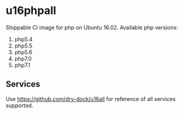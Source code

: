 u16phpall
===============
Shippable CI image for php on Ubuntu 16.02. Available php versions:
 1. php5.4
 2. php5.5
 3. php5.6
 4. php7.0
 5. php7.1
## Services
Use https://github.com/dry-dock/u16all for reference of all services supported.

